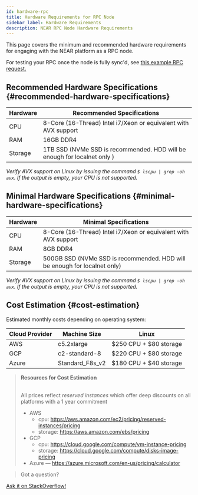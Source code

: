 ```yaml
---
id: hardware-rpc
title: Hardware Requirements for RPC Node
sidebar_label: Hardware Requirements
description: NEAR RPC Node Hardware Requirements
---
```


This page covers the minimum and recommended hardware requirements for engaging with the NEAR platform as a RPC node.

For testing your RPC once the node is fully sync'd, see [this example RPC request.](https://docs.near.org/docs/api/rpc#node-status)

## Recommended Hardware Specifications {#recommended-hardware-specifications}

| Hardware       |  Recommended Specifications                                               |
| -------------- | -----------------------------------------------------------------------   |
| CPU            | 8-Core (16-Thread) Intel i7/Xeon or equivalent with AVX support            |
| RAM            | 16GB DDR4                                                                 |
| Storage        | 1TB SSD (NVMe SSD is recommended. HDD will be enough for localnet only )|

_Verify AVX support on Linux by issuing the command ```$ lscpu | grep -oh  avx```. If the output is empty, your CPU is not supported._


## Minimal Hardware Specifications {#minimal-hardware-specifications}

| Hardware       |  Minimal Specifications                                                    |
| -------------- | -------------------------------------------------------------------------- |
| CPU            | 8-Core (16-Thread) Intel i7/Xeon or equivalent with AVX support             |
| RAM            | 8GB DDR4                                                                   |
| Storage        | 500GB SSD (NVMe SSD is recommended. HDD will be enough for localnet only)  |

_Verify AVX support on Linux by issuing the command ```$ lscpu | grep -oh  avx```. If the output is empty, your CPU is not supported._

## Cost Estimation {#cost-estimation}

Estimated monthly costs depending on operating system:

| Cloud Provider | Machine Size    | Linux                  |
| -------------- | --------------- | ---------------------- |
| AWS            | c5.2xlarge      | $250 CPU + $80 storage |
| GCP            | c2-standard-8   | $220 CPU + $80 storage |
| Azure          | Standard_F8s_v2 | $180 CPU + $40 storage |

<blockquote class="info">
<strong>Resources for Cost Estimation</strong><br /><br />

All prices reflect *reserved instances* which offer deep discounts on all platforms with a 1 year commitment

- AWS
  - cpu: https://aws.amazon.com/ec2/pricing/reserved-instances/pricing
  - storage: https://aws.amazon.com/ebs/pricing
- GCP
  - cpu: https://cloud.google.com/compute/vm-instance-pricing
  - storage: https://cloud.google.com/compute/disks-image-pricing
- Azure — https://azure.microsoft.com/en-us/pricing/calculator

</blockquote>

>Got a question?
<a href="https://stackoverflow.com/questions/tagged/nearprotocol">
  <h8>Ask it on StackOverflow!</h8></a>
